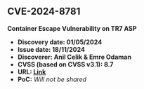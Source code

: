 ## CVE-2024-8781

**Container Escape Vulnerability on TR7 ASP**

- **Discovery date: 01/05/2024**
- **Issue date: 18/11/2024**
- **Discoverer: Anil Celik & Emre Odaman**
- **CVSS (based on CVSS v3.1): 8.7**
- **URL: [Link](https://www.cve.org/CVERecord?id=CVE-2024-8781)**
- **PoC:** *Will not be shared*
